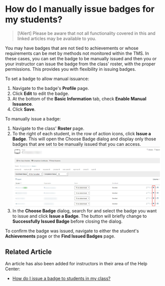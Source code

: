# How do I manually issue badges for my students?

> [!Alert] Please be aware that not all functionality covered in this and linked articles may be available to you.

You may have badges that are not tied to achievements or whose requirements can be met by methods not monitored within the TMS. In these cases, you can set the badge to be manually issued and then you or your instructor can issue the badge from the class' roster, with the proper permissions. This provides you with flexibility in issuing badges.

To set a badge to allow manual issuance:
1. Navigate to the badge's **Profile** page.
1. Click **Edit** to edit the badge.
1. At the bottom of the **Basic Information** tab, check **Enable Manual Issuance**.
1. Click **Save**.

To manually issue a badge:
1. Navigate to the class' **Roster** page.
1. To the right of each student, in the row of action icons, click **Issue a Badge**. This will open the Choose Badge dialog and display only those badges that are set to be manually issued that you can access.
![](/tms/images/manual-badge-issuance.png)
1. In the **Choose Badge** dialog, search for and select the badge you want to issue and click **Issue a Badge**. The button will briefly change to **Successfully Issued Badge** before closing the dialog.

To confirm the badge was issued, navigate to either the student's **Achievements** page or the **Find Issued Badges** page.

## Related Article

An article has also been added for instructors in their area of the Help Center:
- [How do I issue a badge to students in my class?](/tms/instructors/instructor-prep-and-classes/issue-manual-badge.md)
